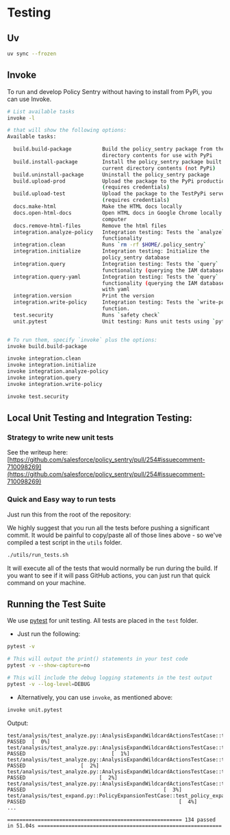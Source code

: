 Testing
=======

Uv
------

```bash
uv sync --frozen
```

Invoke
------

To run and develop Policy Sentry without having to install from PyPi,
you can use Invoke.

```bash
# List available tasks
invoke -l

# that will show the following options:
Available tasks:

  build.build-package          Build the policy_sentry package from the current
                               directory contents for use with PyPi
  build.install-package        Install the policy_sentry package built from the
                               current directory contents (not PyPi)
  build.uninstall-package      Uninstall the policy_sentry package
  build.upload-prod            Upload the package to the PyPi production server
                               (requires credentials)
  build.upload-test            Upload the package to the TestPyPi server
                               (requires credentials)
  docs.make-html               Make the HTML docs locally
  docs.open-html-docs          Open HTML docs in Google Chrome locally on your
                               computer
  docs.remove-html-files       Remove the html files
  integration.analyze-policy   Integration testing: Tests the `analyze`
                               functionality
  integration.clean            Runs `rm -rf $HOME/.policy_sentry`
  integration.initialize       Integration testing: Initialize the
                               policy_sentry database
  integration.query            Integration testing: Tests the `query`
                               functionality (querying the IAM database)
  integration.query-yaml       Integration testing: Tests the `query`
                               functionality (querying the IAM database) - but
                               with yaml
  integration.version          Print the version
  integration.write-policy     Integration testing: Tests the `write-policy`
                               function.
  test.security                Runs `safety check`
  unit.pytest                  Unit testing: Runs unit tests using `pytest`


# To run them, specify `invoke` plus the options:
invoke build.build-package

invoke integration.clean
invoke integration.initialize
invoke integration.analyze-policy
invoke integration.query
invoke integration.write-policy

invoke test.security
```

Local Unit Testing and Integration Testing:
------------------------------------------

### Strategy to write new unit tests

See the writeup here: [https://github.com/salesforce/policy_sentry/pull/254#issuecomment-710098269](https://github.com/salesforce/policy_sentry/pull/254#issuecomment-710098269)


### Quick and Easy way to run tests

Just run this from the root of the repository:

We highly suggest that you run all the tests before pushing a
significant commit. It would be painful to copy/paste all of those lines
above - so we've compiled a test script in the `utils`
folder.

```bash
./utils/run_tests.sh
```

It will execute all of the tests that would normally be run during the  build. If you want to see if it will pass GitHub actions, you can
just run that quick command on your machine.

Running the Test Suite
----------------------

We use [pytest](https://docs.pytest.org/en//) for unit testing.
All tests are placed in the `test` folder.

-   Just run the following:

```bash
pytest -v

# This will output the print() statements in your test code
pytest -v --show-capture=no

# This will include the debug logging statements in the test output
pytest -v --log-level=DEBUG
```

-   Alternatively, you can use `invoke`, as mentioned above:

```bash
invoke unit.pytest
```

Output:

```text
test/analysis/test_analyze.py::AnalysisExpandWildcardActionsTestCase::test_a_determine_actions_to_expand_not_upper_camelcase PASSED  [  0%]
test/analysis/test_analyze.py::AnalysisExpandWildcardActionsTestCase::test_analyze_by_access_level PASSED                            [  1%]
test/analysis/test_analyze.py::AnalysisExpandWildcardActionsTestCase::test_analyze_statement_by_access_level PASSED                  [  2%]
test/analysis/test_analyze.py::AnalysisExpandWildcardActionsTestCase::test_determine_actions_to_expand PASSED                        [  2%]
test/analysis/test_analyze.py::AnalysisExpandWildcardActionsTestCase::test_gh_162 PASSED                                             [  3%]
test/analysis/test_expand.py::PolicyExpansionTestCase::test_policy_expansion PASSED                                                  [  4%]
...

========================================================= 134 passed in 51.04s ============================================================
```
